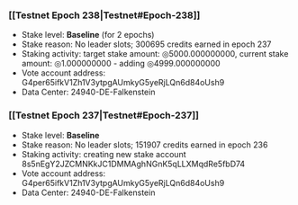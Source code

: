 ### [[Testnet Epoch 238|Testnet#Epoch-238]]
* Stake level: **Baseline** (for 2 epochs)
* Stake reason: No leader slots; 300695 credits earned in epoch 237
* Staking activity: target stake amount: ◎5000.000000000, current stake amount: ◎1.000000000 - adding ◎4999.000000000
* Vote account address: G4per65ifkV1Zh1V3ytpgAUmkyG5yeRjLQn6d84oUsh9
* Data Center: 24940-DE-Falkenstein
### [[Testnet Epoch 237|Testnet#Epoch-237]]
* Stake level: **Baseline**
* Stake reason: No leader slots; 151907 credits earned in epoch 236
* Staking activity: creating new stake account 8s5nEgY2JZCMNKkJC1DMMAghNGnK5qLLXMqdRe5fbD74
* Vote account address: G4per65ifkV1Zh1V3ytpgAUmkyG5yeRjLQn6d84oUsh9
* Data Center: 24940-DE-Falkenstein
